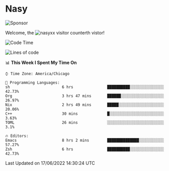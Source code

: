 # Nasy

<!--
<p align="center">
<img height="200" src="https://github-readme-stats.vercel.app/api?username=nasyxx&count_private=true&show_icons=true&theme=dracula&include_all_commits=true"/>
<img height="200" src="https://github-readme-stats.vercel.app/api/top-langs/?username=nasyxx&theme=dracula&hide=html,jupyter+notebook&count_private=true&show_icons=true"/>
</p>

  
----------------
-->

![Sponsor](https://img.shields.io/static/v1.svg?label=Sponsor&message=%E2%9D%A4&logo=GitHub&style=flat&color=pink)
 
Welcome, the ![nasyxx visitor counter](https://count.getloli.com/get/@nasyxx?theme=rule34)th vistor!
 
<!--START_SECTION:waka-->
![Code Time](http://img.shields.io/badge/Code%20Time-2%2C488%20hrs%2019%20mins-blue)

![Lines of code](https://img.shields.io/badge/From%20Hello%20World%20I%27ve%20Written-5%20Million%20lines%20of%20code-blue)

📊 **This Week I Spent My Time On** 

```text
⌚︎ Time Zone: America/Chicago

💬 Programming Languages: 
sh                       6 hrs               ██████████░░░░░░░░░░░░░░░   42.73% 
Org                      3 hrs 47 mins       ██████░░░░░░░░░░░░░░░░░░░   26.97% 
Nix                      2 hrs 49 mins       █████░░░░░░░░░░░░░░░░░░░░   20.06% 
C++                      30 mins             █░░░░░░░░░░░░░░░░░░░░░░░░   3.63% 
TOML                     26 mins             ░░░░░░░░░░░░░░░░░░░░░░░░░   3.1%

🔥 Editors: 
Emacs                    8 hrs 2 mins        ██████████████░░░░░░░░░░░   57.27% 
Zsh                      6 hrs               ██████████░░░░░░░░░░░░░░░   42.73%

```


 Last Updated on 17/06/2022 14:30:24 UTC
<!--END_SECTION:waka-->

<!-- ![visitors](https://visitor-badge.laobi.icu/badge?page_id=nasyxx.nasyxx) -->
